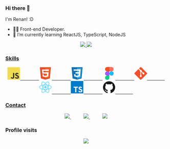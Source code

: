 
### Hi there 👋

I'm Renan! :D

<div align="left">

 - 👨‍💻 Front-end Developer.
- 🌱 I’m currently learning ReactJS, TypeScript, NodeJS
 
 </div>

<div align="center">
  <a href="https://github.com/rednand">
  <img height="180em" src="https://github-readme-stats.vercel.app/api?username=rednand&show_icons=true&theme=chartreuse-dark&include_all_commits=true&count_private=true&bg_color=1,000000,07da63&title_color=fff&text_color=fff&icon_color=08f26e&border_radius=0"/>
  <img height="180em" src="https://github-readme-stats.vercel.app/api/top-langs/?username=rednand&layout=compact&langs_count=7&theme=chartreuse-dark&bg_color=1,07da63,000000&title_color=fff&text_color=fff&border_radius=0"/>
</div>

 
### Skills

<p align="center">
    <img height="40" src="https://raw.githubusercontent.com/devicons/devicon/master/icons/javascript/javascript-original.svg">
    &nbsp;&nbsp;&nbsp;&nbsp;&nbsp;&nbsp;&nbsp;&nbsp;&nbsp;&nbsp;&nbsp;&nbsp;&nbsp;
    <img height="40" src="https://raw.githubusercontent.com/devicons/devicon/master/icons/html5/html5-original.svg">
    &nbsp;&nbsp;&nbsp;&nbsp;&nbsp;&nbsp;&nbsp;&nbsp;&nbsp;&nbsp;&nbsp;&nbsp;&nbsp;
    <img height="40" src="https://raw.githubusercontent.com/devicons/devicon/master/icons/css3/css3-original.svg">
    &nbsp;&nbsp;&nbsp;&nbsp;&nbsp;&nbsp;&nbsp;&nbsp;&nbsp;&nbsp;&nbsp;&nbsp;&nbsp;
  <img height="40" src="https://raw.githubusercontent.com/devicons/devicon/master/icons/figma/figma-original.svg">
  &nbsp;&nbsp;&nbsp;&nbsp;&nbsp;&nbsp;&nbsp;&nbsp;&nbsp;&nbsp;&nbsp;&nbsp;&nbsp;
    <img height="40" src="https://raw.githubusercontent.com/devicons/devicon/master/icons/git/git-original.svg">
    &nbsp;&nbsp;&nbsp;&nbsp;&nbsp;&nbsp;&nbsp;&nbsp;&nbsp;&nbsp;&nbsp;&nbsp;&nbsp;
  <img height="40" src="https://raw.githubusercontent.com/devicons/devicon/master/icons/react/react-original.svg">
   &nbsp;&nbsp;&nbsp;&nbsp;&nbsp;&nbsp;&nbsp;&nbsp;&nbsp;&nbsp;&nbsp;&nbsp;&nbsp;
   <img height="40" src="https://raw.githubusercontent.com/devicons/devicon/master/icons/typescript/typescript-original.svg">
    &nbsp;&nbsp;&nbsp;&nbsp;&nbsp;&nbsp;&nbsp;&nbsp;&nbsp;&nbsp;&nbsp;&nbsp;&nbsp;
     <img height="40" src="https://raw.githubusercontent.com/devicons/devicon/master/icons/github/github-original.svg">
    &nbsp;&nbsp;&nbsp;&nbsp;&nbsp;&nbsp;&nbsp;&nbsp;&nbsp;&nbsp;&nbsp;&nbsp;&nbsp;
 

</p>

### Contact

<p align="center">
       <a href = "mailto:nan-aguiar@hotmail.com">
    <img src="https://img.shields.io/badge/-Gmail-%23333?style=for-the-badge&logo=gmail&logoColor=white" target="_blank">
 </a>
    &nbsp;&nbsp;&nbsp;&nbsp;&nbsp;&nbsp;&nbsp;&nbsp;&nbsp;
 <a href="www.linkedin.com/in/renan-aguiar-b89366147/">
    <img src="https://img.shields.io/badge/-LinkedIn-%230077B5?style=for-the-badge&logo=linkedin&logoColor=white">
 </a>
    &nbsp;&nbsp;&nbsp;&nbsp;&nbsp;&nbsp;&nbsp;&nbsp;&nbsp;
 <a href="http://api.whatsapp.com/send?phone=5511981261368" target="_blank"><img src="https://img.shields.io/badge/WhatsApp-25D366?style=for-the-badge&logo=whatsapp&logoColor=white" target="_blank">
 </a>
 
</p>

### Profile visits
<p align="center"> 
   <img height="25px" alingn="center" src="https://profile-counter.glitch.me/rednand/count.svg" />
 </p>

</p>

<div>
 
<!-- ![Snake animation](https://github.com/rednand/rednand/blob/output/github-contribution-grid-snake.svg) -->

</div>
 
